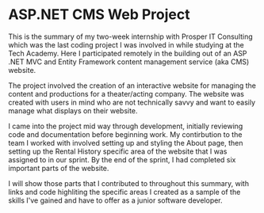# ASP.NET CMS Web Project
 
This is the summary of my two-week internship with Prosper IT Consulting which was the last coding project I was involved in while studying at the Tech Academy. Here I participated remotely in the building out of an ASP .NET MVC and Entity Framework content management service (aka CMS) website. 

The project involved the creation of an interactive website for managing the content and productions for a theater/acting company.
The website was created with users in mind who are not technically savvy and want to easily manage what displays on their website.

 I came into the project mid way through development, initially reviewing code and documentation before beginning work. My contirbution to the team I worked with involved setting up and styling the About page, then setting up the Rental History specific area of the website that I was assigned to in our sprint. By the end of the sprint, I had completed six important parts of the website. 
 
 I will show those parts that I contributed to throughout this summary, with links and code highliting the specific areas I created as a sample of the skills I've gained and have to offer as a junior software developer.
 
 
